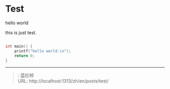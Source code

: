 # Test


hello world

this is just test.

```c++

int main() {
    printf("hello world.\n");
    return 0;
}
``` 

---

> : 蓝红柿  
> URL: http://localhost:1313/zh/en/posts/test/  

